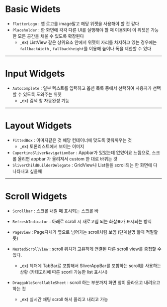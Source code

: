 # Basic Widets
- `FlutterLogo` : 앱 로고를 image말고 해당 위젯을 사용해야 할 것 같다
- `Placeholder` : 한 화면에 각각 다른 UI를 실행해야 할 때 이용되며 이 위젯은 가능한 모든 공간을 채울 수 있도록 확장된다
	- _ex) ListView 같은 상위요소 안에서 위젯이 자리를 차지하고 있는 경우에는 `fallbackWidth` , `fallbackheight`를 이용해 높이나 폭을 제한할 수 있다
    
---
   
# Input Widgets
- `Autocomplete` : 일부 텍스트를 입력하고 옵션 목록 중에서 선택하여 사용자가 선택할 수 있도록 도와주는 위젯
	- _ex) 검색 창 자동완성 기능
---

# Layout Widgets
- `FittedBox` : 이미지같은 것 해당 컨테이너에 맞도록 맞춰끼우는 것 
	- _ex) 토론리스트에서 보이는 이미지
- `CupertinoSliverNavigationBar` : Appbar가 있었는데 없었어요 느낌으로, 스크롤 올리면 appbar 가 올려져서 custom 한 대로 바뀌는 것
- `SliverChildBuilderDelegate` : GridView나 List들을 scroll되는 한 화면에 다 나타내고 싶을때

---

# Scroll Widgets
- `Scrollbar` : 스크롤 내릴 때 표시되는 스크롤 바
- `RefreshIndicator` : 아래로 scroll 시 새로고침 되는 화살표가 표시되는 방식
- `PageView` : Page자체가 옆으로 넘어가는 scroll처럼 보임 (단계설명 할때 적절할 듯) 
- `NestedScrollView` : scroll 위치가 고유하게 연결된 다른 scroll view를 중첩할 수 있다. 
	- _ex) 헤더에 TabBar르 포함해서 SliverAppBar를 포함하는 scroll를 사용하는 상황 (카테고리에 따른 scorll 가능한 list 표시시)
 
- `DraggableScrollableSheet` : scroll 하는 부분까지 화면 창이 올라오고 내려오고 하는 것
	- _ex) 실시간 채팅 scroll 해서 올리고 내리고 가능

   
